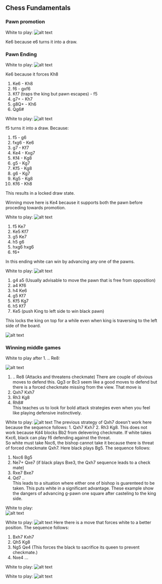 ## Chess Fundamentals

### Pawn promotion
White to play:
![alt text](image.png)

Ke6 because e6 turns it into a draw.

### Pawn Ending
White to play:
![alt text](image-4.png)

Ke6 because it forces Kh8
1. Ke6 - Kh8
2. f6 - gxf6
3. Kf7 (traps the king but pawn escapes) - f5
4. g7+ - Kh7
5. g8Q+ - Kh6
6. Qg6#   


White to play:
![alt text](image-5.png)

f5 turns it into a draw. Because:
1. f5 - g6
2. fxg6 - Ke6
3. g7 - Kf7
4. Ke4 - Kxg7
5. Kf4 - Kg8
6. g5 - Kg7
7. Kf5 - Kg8
8. g6 - Kg7
9. Kg5 - Kg8
10. Kf6 - Kh8

This results in a locked draw state.    

Winning move here is Ke4 because it supports both the pawn before proceding towards promotion.   

White to play:
![alt text](image-8.png)
1. f5 Ke7   
2. Ke5 Kf7
3. g5 Ke7
4. h5 g6  
5. hxg6 hxg6
6. f6+     
     
In this ending white can win by advancing any one of the pawns.


White to play:
![alt text](image-2.png)
1. g4 a5 (Usually advisable to move the pawn that is free from opposition)
2. a4 Kf6
3. h4 Ke6
4. g5 Kf7
5. Kf5 Kg7
6. h5 Kf7
7. Ke5   (push King to left side to win black pawn)     

This locks the king on top for a while even when king is traversing to the left side of the board.

![alt text](image-3.png)

### Winning middle games

White to play after 1. .. Re8:

![alt text](image-6.png)

1. .. Re8 (Attacks and threatens checkmate)
There are couple of obvious moves to defend this. Qg3 or Bc3 seem like a good moves to defend but there is a forced checkmate missing from the view. That move is     
2. Qxh7 Kxh7
3. Rh3 Kg8
4. Rh8#       
This teaches us to look for bold attack strategies even when you feel like playing defensive instinctively.    

White to play:
![alt text](image-9.png)
The previous strategy of Qxh7 doesn't work here because the sequence follows: 1. Qxh7 Kxh7 2. Rh3 Kg8. This does not work because Kd4 blocks Bb2 from delevering checkmate. If white takes Kxc6, black can play f6 defending against the threat.     
So white must take Nxc6, the bishop cannot take it because there is threat of forced checkmate Qxh7. Here black plays Bg5. The sequence follows:    
1. Nxc6 Bg5
2. Ne7+ Qxe7 (if black plays Bxe3, the Qxh7 sequence leads to a check mate)
3. Rxe7 Bxe7
4. Qd7 ..    
This leads to a situation where either one of bishop is guarenteed to be taken. This puts white in a significant advantage. These example show the dangers of advancing g-pawn one square after casteling to the king side.    

White to play:    
![alt text](image-7.png)


White to play:
![alt text](image-10.png)
Here there is a move that forces white to a better position. The sequence follows:    
1. Bxh7 Kxh7
2. Qh5 Kg8
3. Ng5 Qe4 (This forces the black to sacrifice its queen to prevent checkmate.)
4. Nxe4 ...   

White to play:
![alt text](image-11.png)

White to play:
![alt text](image-12.png)


